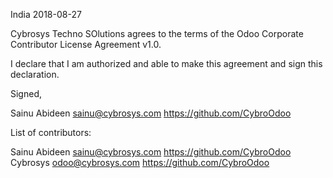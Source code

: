 India 2018-08-27

Cybrosys Techno SOlutions agrees to the terms of the Odoo Corporate
Contributor License Agreement v1.0.

I declare that I am authorized and able to make this agreement and sign this
declaration.

Signed,

Sainu Abideen sainu@cybrosys.com https://github.com/CybroOdoo

List of contributors:

Sainu Abideen sainu@cybrosys.com https://github.com/CybroOdoo
Cybrosys odoo@cybrosys.com https://github.com/CybroOdoo
